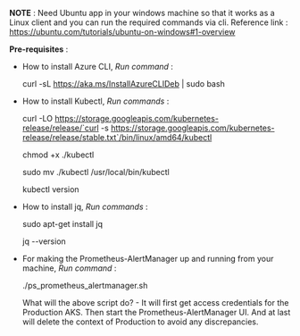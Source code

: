 **NOTE** : Need Ubuntu app in your windows machine so that it works as a Linux client and you can run the required commands via cli.
Reference link : https://ubuntu.com/tutorials/ubuntu-on-windows#1-overview

**Pre-requisites** : 
- How to install Azure CLI,
*Run command* : 
    
    curl -sL https://aka.ms/InstallAzureCLIDeb | sudo bash

- How to install Kubectl,
*Run commands* :

    curl -LO https://storage.googleapis.com/kubernetes-release/release/`curl -s https://storage.googleapis.com/kubernetes-release/release/stable.txt`/bin/linux/amd64/kubectl
    
    chmod +x ./kubectl
    
    sudo mv ./kubectl /usr/local/bin/kubectl
    
    kubectl version

- How to install jq,
*Run commands* :

    sudo apt-get install jq

    jq --version

- For making the Prometheus-AlertManager up and running from your machine,
*Run command* : 

    ./ps_prometheus_alertmanager.sh

    What will the above script do? - 
It will first get access credentials for the Production AKS.
Then start the Prometheus-AlertManager UI.
And at last will delete the context of Production to avoid any discrepancies.